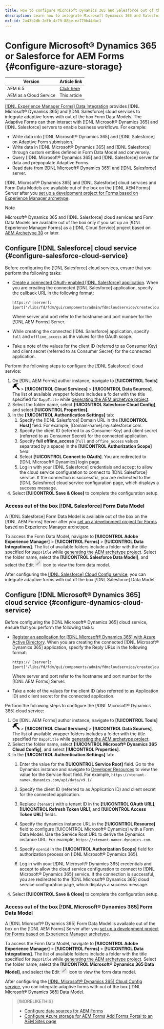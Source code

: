 ```yaml
---
title: How to configure Microsoft Dynamics 365 and Salesforce out of the box form data models for Adaptive Forms?
description: Learn how to integrate Microsoft Dynamics 365 and Salesforce with Adaptive Forms.
exl-id: 2a43b2db-2dfb-4c79-88be-ea770b44dac1
---
```

# Configure Microsoft&reg; Dynamics 365 or Salesforce for AEM Forms {#configure-azure-storage}

| Version | Article link |
| -------- | ---------------------------- |
| AEM 6.5  |    [Click here](https://experienceleague.adobe.com/docs/experience-manager-65/forms/form-data-model/oauth2-client-credentials-flow-for-server-to-server-integration.html)                  |
| AEM as a Cloud Service     | This article        |

[[!DNL Experience Manager Forms] Data Integration](data-integration.md) provides [!DNL Microsoft&reg; Dynamics 365] and [!DNL Salesforce] cloud services to integrate adaptive forms with out of the box Form Data Models. The Adaptive Forms can then interact with [!DNL Microsoft&reg; Dynamics 365] and [!DNL Salesforce] servers to enable business workflows. For example:

* Write data into [!DNL Microsoft&reg; Dynamics 365] and [!DNL Salesforce] on Adaptive Form submission.
* Write data in [!DNL Microsoft&reg; Dynamics 365] and [!DNL Salesforce] through custom entities defined in Form Data Model and conversely.
* Query [!DNL Microsoft&reg; Dynamics 365] and [!DNL Salesforce] server for data and prepopulate Adaptive Forms.
* Read data from [!DNL Microsoft&reg; Dynamics 365] and [!DNL Salesforce] server.

[!DNL Microsoft&reg; Dynamics 365] and [!DNL Salesforce] cloud services and Form Data Models are available out of the box on the [!DNL AEM Forms] Server after you [set up a development project for Forms based on Experience Manager archetype](setup-local-development-environment.md#forms-cloud-service-local-development-environment).

>[!NOTE]
>
>Microsoft&reg; Dynamics 365 and [!DNL Salesforce] cloud services and Form Data Models are available out of the box only if you set up an [!DNL Experience Manager Forms] as a [!DNL Cloud Service] project based on [AEM Archetype 30](https://github.com/adobe/aem-project-archetype/releases/tag/aem-project-archetype-30) or later.

## Configure [!DNL Salesforce] cloud service {#configure-salesforce-cloud-service}

Before configuring the [!DNL Salesforce] cloud services, ensure that you perform the following tasks:

* [Create a connected OAuth-enabled [!DNL Salesforce] application](https://help.salesforce.com/s/articleView?id=sf.connected_app_create_api_integration.htm&type=5). When you are creating the connected [!DNL Salesforce] application, specify the callback URL in the following format:

   ```
   https://'[server]:[port]'/libs/fd/fdm/gui/components/admin/fdmcloudservice/createcloudconfigwizard/cloudservices.html
   ```

   Where server and port refer to the hostname and port number for the [!DNL AEM Forms] Server. 

* While creating the connected [!DNL Salesforce] application, specify `full` and `offline_access` as the values for the OAuth scope.

* Take a note of the values for the client ID (referred to as Consumer Key) and client secret (referred to as Consumer Secret) for the connected application.

Perform the following steps to configure the [!DNL Salesforce] cloud service:

1. On [!DNL AEM Forms] author instance, navigate to **[!UICONTROL Tools]** ![hammer](assets/hammer.png) &gt; **[!UICONTROL Cloud Services]** &gt; **[!UICONTROL Data Sources]**. The list of available wrapper folders includes a folder with the title specified for `DappTitle`  while [generating the AEM archetype project](setup-local-development-environment.md#forms-cloud-service-local-development-environment).
1. Select the folder name, select **[!UICONTROL Salesforce Cloud Config]**, and select **[!UICONTROL Properties]**.
1. In the **[!UICONTROL Authentication Settings]** tab:
   1. Specify the [!DNL Salesforce] Domain URL in the **[!UICONTROL Host]** field. For example, [Domain-name].my.salesforce.com.
   1. Specify the client ID (referred to as Consumer Key) and client secret (referred to as Consumer Secret) for the connected application.
   1. Specify **full offline_access** (`full` and `offine_access` values separated by a space) in the **[!UICONTROL Authorization Scope]** field.
   1. Select **[!UICONTROL Connect to OAuth]**. You are redirected to [!DNL Microsoft&reg; Dynamics] login page.
   1. Log in with your [!DNL Salesforce] credentials and accept to allow the cloud service configuration to connect to [!DNL Salesforce] service. If the connection is successful, you are redirected to the [!DNL Salesforce] cloud service configuration page, which displays a success message.
1. Select **[!UICONTROL Save & Close]** to complete the configuration setup.

### Access out of the box [!DNL Salesforce] Form Data Model

A [!DNL Salesforce] Form Data Model is available out of the box on the [!DNL AEM Forms] Server after you [set up a development project for Forms based on Experience Manager archetype](setup-local-development-environment.md#forms-cloud-service-local-development-environment).

To access the Form Data Model, navigate to **[!UICONTROL Adobe Experience Manager]** &gt; **[!UICONTROL Forms]** &gt; **[!UICONTROL Data Integrations]**. The list of available folders include a folder with the title specified for `DappTitle`  while [generating the AEM archetype project](setup-local-development-environment.md#forms-cloud-service-local-development-environment). Select the folder name, select the **[!UICONTROL Salesforce Data Model]**, and select the Edit ![Edit](assets/edit.png) icon to view the form data model.

After configuring the [[!DNL Salesforce] Cloud Config service](#configure-salesforce-cloud-service), you can integrate adaptive forms with out of the box [!DNL Salesforce] Data Model.

## Configure [!DNL Microsoft&reg; Dynamics 365] cloud service {#configure-dynamics-cloud-service}

Before configuring the [!DNL Microsoft&reg; Dynamics 365] cloud service, ensure that you perform the following tasks:

* [Register an application for [!DNL Microsoft&reg; Dynamics 365] with Azure Active Directory](https://docs.microsoft.com/en-us/powerapps/developer/data-platform/walkthrough-register-app-azure-active-directory). When you are creating the connected [!DNL Microsoft&reg; Dynamics 365] application, specify the  Reply URLs in the following format:

   ```
   https://'[server]:[port]'/libs/fd/fdm/gui/components/admin/fdmcloudservice/createcloudconfigwizard/cloudservices.html
   ```

   Where server and port refer to the hostname and port number for the [!DNL AEM Forms] Server. 

* Take a note of the values for the client ID (also referred to as Application ID) and client secret for the connected application.

Perform the following steps to configure the [!DNL Microsoft&reg; Dynamics 365] cloud service:

1. On [!DNL AEM Forms] author instance, navigate to **[!UICONTROL Tools]** ![hammer](assets/hammer.png) &gt; **[!UICONTROL Cloud Services]** &gt; **[!UICONTROL Data Sources]**. The list of available wrapper folders includes a folder with the title specified for `DappTitle`  while [generating the AEM archetype project](setup-local-development-environment.md#forms-cloud-service-local-development-environment).
1. Select the folder name, select **[!UICONTROL Microsoft&reg; Dynamics 365 Cloud Config]**, and select **[!UICONTROL Properties]**.
1. In the **[!UICONTROL Authentication Settings]** tab:
   1. Enter the value for the **[!UICONTROL Service Root]** field. Go to the Dynamics instance and navigate to [Developer Resources](https://docs.microsoft.com/en-us/powerapps/developer/data-platform/view-download-developer-resources) to view the value for the Service Root field. For example, `https://<tenant-name>.dynamics.com/api/data/v9.1/`
   1. Specify the client ID (referred to as Application ID) and client secret for the connected application.
   1. Replace `{tenant}` with a tenant ID in the **[!UICONTROL OAuth URL]**, **[!UICONTROL Refresh Token URL]**, and **[!UICONTROL Access Token URL]** fields.
   1. Specify the dynamics instance URL in the **[!UICONTROL Resource]** field to configure [!UICONTROL Microsoft&reg; Dynamics] with a Form Data Model. Use the Service Root URL to derive the Dynamics instance URL. For example, `https://<tenant-name>.dynamics.com`.

   1. Specify `openid` in the **[!UICONTROL Authorization Scope]** field for authorization process on [!DNL Microsoft&reg; Dynamics 365].
   1. Log in with your [!DNL Microsoft&reg; Dynamics 365] credentials and accept to allow the cloud service configuration to connect to [!DNL Microsoft&reg; Dynamics 365] service. If the connection is successful, you are redirected to the [!DNL Microsoft&reg; Dynamics 365] cloud service configuration page, which displays a success message.
1. Select **[!UICONTROL Save & Close]** to complete the configuration setup.

### Access out of the box [!DNL Microsoft&reg; Dynamics 365] Form Data Model

A [!DNL Microsoft&reg; Dynamics 365] Form Data Model is available out of the box on the [!DNL AEM Forms] Server after you [set up a development project for Forms based on Experience Manager archetype](setup-local-development-environment.md##forms-cloud-service-local-development-environment).

To access the Form Data Model, navigate to **[!UICONTROL Adobe Experience Manager]** &gt; **[!UICONTROL Forms]** &gt; **[!UICONTROL Data Integrations]**. The list of available folders include a folder with the title specified for `DappTitle`  while [generating the AEM archetype project](setup-local-development-environment.md#forms-cloud-service-local-development-environment). Select the folder name, select the **[!UICONTROL Microsoft&reg; Dynamics 365 Data Model]**, and select the Edit ![Edit](assets/edit.png) icon to view the form data model.

After configuring the [[!DNL Microsoft&reg; Dynamics 365] Cloud Config service](#configure-dynamics-cloud-service), you can integrate adaptive forms with out of the box [!DNL Microsoft&reg; Dynamics 365] Data Model.

>[!MORELIKETHIS]
>
>* [Configure data sources for AEM Forms](/help/forms/configure-data-sources.md)
>* [Configure Azure storage for AEM Forms](/help/forms/configure-azure-storage.md)
>  [Add Forms Portal to an AEM Sites page](/help/forms/configure-forms-portal.md)
